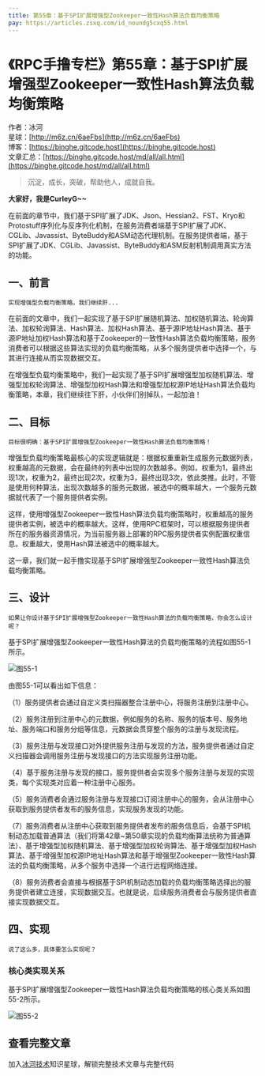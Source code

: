 ```yaml
---
title: 第55章：基于SPI扩展增强型Zookeeper一致性Hash算法负载均衡策略
pay: https://articles.zsxq.com/id_noundg5cxq55.html
---
```


# 《RPC手撸专栏》第55章：基于SPI扩展增强型Zookeeper一致性Hash算法负载均衡策略

作者：冰河
<br/>星球：[http://m6z.cn/6aeFbs](http://m6z.cn/6aeFbs)
<br/>博客：[https://binghe.gitcode.host](https://binghe.gitcode.host)
<br/>文章汇总：[https://binghe.gitcode.host/md/all/all.html](https://binghe.gitcode.host/md/all/all.html)

> 沉淀，成长，突破，帮助他人，成就自我。

**大家好，我是CurleyG~~**

在前面的章节中，我们基于SPI扩展了JDK、Json、Hessian2、FST、Kryo和Protostuff序列化与反序列化机制，在服务消费者端基于SPI扩展了JDK、CGLib、Javassist、ByteBuddy和ASM动态代理机制。在服务提供者端，基于SPI扩展了JDK、CGLib、Javassist、ByteBuddy和ASM反射机制调用真实方法的功能。

## 一、前言

`实现增强型负载均衡策略，我们继续肝...`

在前面的文章中，我们一起实现了基于SPI扩展随机算法、加权随机算法、轮询算法、加权轮询算法、Hash算法、加权Hash算法、基于源IP地址Hash算法、基于源IP地址加权Hash算法和基于Zookeeper的一致性Hash算法负载均衡策略，服务消费者可以根据这些算法实现的负载均衡策略，从多个服务提供者中选择一个，与其进行连接从而实现数据交互。

在增强型负载均衡策略中，我们一起实现了基于SPI扩展增强型加权随机算法、增强型加权轮询算法、增强型加权Hash算法和增强型加权源IP地址Hash算法负载均衡策略，本章，我们继续往下肝，小伙伴们别掉队，一起加油！

## 二、目标

`目标很明确：基于SPI扩展增强型Zookeeper一致性Hash算法负载均衡策略！`

增强型负载均衡策略最核心的实现逻辑就是：根据权重重新生成服务元数据列表，权重越高的元数据，会在最终的列表中出现的次数越多。例如，权重为1，最终出现1次，权重为2，最终出现2次，权重为3，最终出现3次，依此类推。此时，不管是使用何种算法，出现次数越多的服务元数据，被选中的概率越大，一个服务元数据就代表了一个服务提供者实例。

这样，使用增强型Zookeeper一致性Hash算法负载均衡策略时，权重越高的服务提供者实例，被选中的概率越大。这样，使用RPC框架时，可以根据服务提供者所在的服务器资源情况，为当前服务器上部署的RPC服务提供者实例配置权重信息。权重越大，使用Hash算法被选中的概率越大。

这一章，我们就一起手撸实现基于SPI扩展增强型Zookeeper一致性Hash算法负载均衡策略。

## 三、设计

`如果让你设计基于SPI扩展增强型Zookeeper一致性Hash算法的负载均衡策略，你会怎么设计呢？`

基于SPI扩展增强型Zookeeper一致性Hash算法的负载均衡策略的流程如图55-1所示。

![图55-1](https://binghe.gitcode.host/assets/images/middleware/rpc/rpc-2022-12-05-001.png)

由图55-1可以看出如下信息：

（1）服务提供者会通过自定义类扫描器整合注册中心，将服务注册到注册中心。

（2）服务注册到注册中心的元数据，例如服务的名称、服务的版本号、服务地址、服务端口和服务分组等信息，元数据会贯穿整个服务的注册与发现流程。

（3）服务注册与发现接口对外提供服务注册与发现的方法，服务提供者通过自定义扫描器会调用服务注册与发现接口的方法实现服务注册功能。

（4）基于服务注册与发现的接口，服务提供者会实现多个服务注册与发现的实现类，每个实现类对应着一种注册中心服务。

（5）服务消费者会通过服务注册与发现接口订阅注册中心的服务，会从注册中心获取到服务提供者发布的服务信息，实现服务发现的功能。

（7）服务消费者从注册中心获取到服务提供者发布的服务信息后，会基于SPI机制动态加载普通算法（我们将第42章~第50章实现的负载均衡算法统称为普通算法）、基于增强型加权随机算法、基于增强型加权轮询算法、基于增强型加权Hash算法、基于增强型加权源IP地址Hash算法和基于增强型Zookeeper一致性Hash算法的负载均衡策略，从多个服务中选择一个进行远程网络连接。

（8）服务消费者会直接与根据基于SPI机制动态加载的负载均衡策略选择出的服务提供者建立连接，实现数据交互。也就是说，后续服务消费者会与服务提供者直接实现数据交互。

## 四、实现

`说了这么多，具体要怎么实现呢？`

### 核心类实现关系

基于SPI扩展增强型Zookeeper一致性Hash算法负载均衡策略的核心类关系如图55-2所示。

![图55-2](https://binghe.gitcode.host/assets/images/middleware/rpc/rpc-2022-12-05-002.png)

## 查看完整文章

加入[冰河技术](http://m6z.cn/6aeFbs)知识星球，解锁完整技术文章与完整代码
